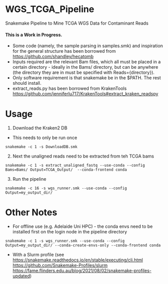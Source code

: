 # WGS_TCGA_Pipeline
Snakemake Pipeline to Mine TCGA WGS Data for Contaminant Reads

#### This is a Work in Progress.

* Some code (namely, the sample parsing in samples.smk) and inspiration for the general structure has been borrowed from https://github.com/shandley/hecatomb
* Inputs required are the relevant Bam files, which all must be placed in a certain directory - ideally in the Bams/ directory, but can be anywhere (the directory they are in must be specified with Reads={directory}).
* Only software requirement is that snakemake be in the $PATH. The rest should install.
* extract_reads.py has been borrowed from KrakenTools https://github.com/jenniferlu717/KrakenTools#extract_kraken_readspy

# Usage

1. Download the Kraken2 DB
* This needs to only be run once

```console
snakemake -c 1 -s DownloadDB.smk
```

2. Next the unaligned reads need to be extracted from teh TCGA bams

```console
snakemake -c 1 -s extract_unaligned_fastq --use-conda --config Bams=Bams/ Output=TCGA_Output/  --conda-frontend conda
```

3. Run the pipeline

```console
snakemake -c 16 -s wgs_runner.smk --use-conda --config Output=my_output_dir/
```

Other Notes
======

* For offline use (e.g. Adelaide Uni HPC) - the conda envs need to be installed first on the login node in the pipeline directory

```console
snakemake -c 1 -s wgs_runner.smk --use-conda --config Output=my_output_dir/ --conda-create-envs-only --conda-frontend conda
```

* With a Slurm profile (see https://snakemake.readthedocs.io/en/stable/executing/cli.html https://github.com/Snakemake-Profiles/slurm https://fame.flinders.edu.au/blog/2021/08/02/snakemake-profiles-updated)
